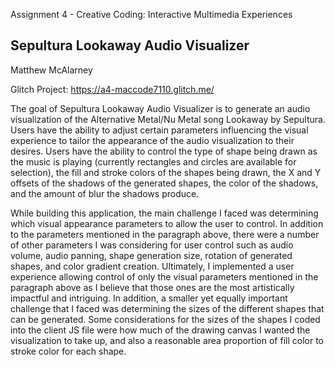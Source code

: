 Assignment 4 - Creative Coding: Interactive Multimedia Experiences

## Sepultura Lookaway Audio Visualizer

Matthew McAlarney

Glitch Project: https://a4-maccode7110.glitch.me/ 

The goal of Sepultura Lookaway Audio Visualizer is to generate an audio visualization of the Alternative Metal/Nu Metal song Lookaway by Sepultura. Users have the ability to adjust certain parameters influencing the visual experience to tailor the appearance of the audio visualization to their desires. Users have the ability to control the type of shape being drawn as the music is playing (currently rectangles and circles are available for selection), the fill and stroke colors of the shapes being drawn, the X and Y offsets of the shadows of the generated shapes, the color of the shadows, and the amount of blur the shadows produce.

While building this application, the main challenge I faced was determining which visual appearance parameters to allow the user to control. In addition to the parameters mentioned in the paragraph above, there were a number of other parameters I was considering for user control such as audio volume, audio panning, shape generation size, rotation of generated shapes, and color gradient creation. Ultimately, I implemented a user experience allowing control of only the visual parameters mentioned in the paragraph above as I believe that those ones are the most artistically impactful and intriguing. In addition, a smaller yet equally important challenge that I faced was determining the sizes of the different shapes that can be generated. Some considerations for the sizes of the shapes I coded into the client JS file were how much of the drawing canvas I wanted the visualization to take up, and also a reasonable area proportion of fill color to stroke color for each shape.
